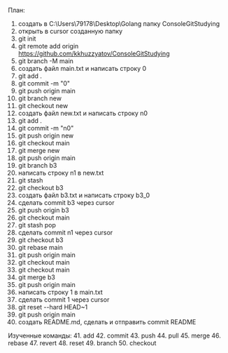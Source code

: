 План:
1. создать в C:\Users\79178\Desktop\Golang папку ConsoleGitStudying
2. открыть в cursor созданную папку
3. git init
4. git remote add origin https://github.com/kkhuzzyatov/ConsoleGitStudying
5. git branch -M main
6. создать файл main.txt и написать строку 0
7. git add .
8. git commit -m "0"
9. git push origin main
10. git branch new
11. git checkout new
12. создать файл new.txt и написать строку n0
13. git add .
14. git commit -m "n0"
15. git push origin new
16. git checkout main
17. git merge new
18. git push origin main
19. git branch b3
20. написать строку n1 в new.txt
21. git stash
22. git checkout b3
23. создать файл b3.txt и написать строку b3_0
24. сделать commit b3 через cursor
25. git push origin b3
26. git checkout main
27. git stash pop
28. сделать commit n1 через cursor
29. git checkout b3
30. git rebase main
31. git push origin main
32. git checkout main
33. git checkout main
34. git merge b3
35. git push origin main
36. написать строку 1 в main.txt
37. сделать commit 1 через cursor
38. git reset --hard HEAD~1
39. git push origin main
40. создать README.md, сделать и отправить commit README



Изученные команды:
41. add
42. commit
43. push
44. pull
45. merge
46. rebase
47. revert
48. reset
49. branch
50. checkout